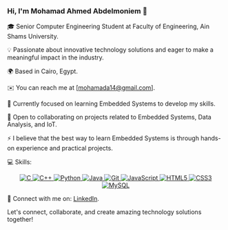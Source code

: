 ### Hi, I'm Mohamad Ahmed Abdelmoniem 👋

🎓 Senior Computer Engineering Student at Faculty of Engineering, Ain Shams University.

💡 Passionate about innovative technology solutions and eager to make a meaningful impact in the industry.

🌍 Based in Cairo, Egypt.

✉️ You can reach me at [mohamada14@gmail.com].

🧠 Currently focused on learning Embedded Systems to develop my skills.

🤝 Open to collaborating on projects related to Embedded Systems, Data Analysis, and IoT.

⚡ I believe that the best way to learn Embedded Systems is through hands-on experience and practical projects.

💻 Skills: 
<p align="middle">
  <a href="https://docs.microsoft.com/en-us/cpp/?view=msvc-170" target="_blank" rel="noopener noreferrer">
    <img src="https://img.icons8.com/color/48/000000/c-programming.png" alt="C" />
  </a>
  <a href="https://docs.microsoft.com/en-us/cpp/?view=msvc-170" target="_blank" rel="noopener noreferrer">
    <img src="https://img.icons8.com/color/48/000000/c-plus-plus-logo.png" alt="C++" />
  </a>
  <a href="https://www.python.org/" target="_blank" rel="noopener noreferrer">
    <img src="https://img.icons8.com/color/48/000000/python.png" alt="Python" />
  </a>
  <a href="https://www.java.com/" target="_blank" rel="noopener noreferrer">
    <img src="https://img.icons8.com/color/48/000000/java-coffee-cup-logo.png" alt="Java" />
  </a>
  <a href="https://git-scm.com/" target="_blank" rel="noopener noreferrer">
    <img src="https://img.icons8.com/color/48/000000/git.png" alt="Git" />
  </a>
  <a href="https://developer.mozilla.org/en-US/docs/Web/JavaScript" target="_blank" rel="noopener noreferrer">
    <img src="https://img.icons8.com/color/48/000000/javascript.png" alt="JavaScript" />
  </a>
  <a href="https://developer.mozilla.org/en-US/docs/Glossary/HTML5" target="_blank" rel="noopener noreferrer">
    <img src="https://img.icons8.com/color/48/000000/html-5.png" alt="HTML5" />
  </a>
  <a href="https://www.w3.org/TR/CSS/#css" target="_blank" rel="noopener noreferrer">
    <img src="https://img.icons8.com/color/48/000000/css3.png" alt="CSS3" />
  </a>
  <a href="https://www.mysql.com/" target="_blank" rel="noopener noreferrer">
    <img src="https://img.icons8.com/color/48/000000/mysql-logo.png" alt="MySQL" />
  </a>
</p>



🔗 Connect with me on: [LinkedIn](https://www.linkedin.com/in/mohamad-abdelmoniem-8931b9239/).

Let's connect, collaborate, and create amazing technology solutions together!


